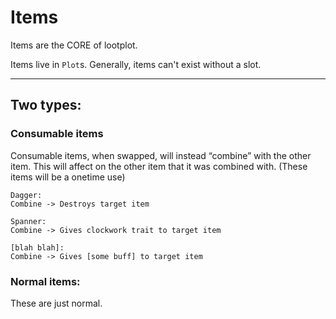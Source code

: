 

# Items 
Items are the CORE of lootplot.

Items live in `Plot`s.
Generally, items can't exist without a slot.


----

## Two types:

### Consumable items
Consumable items, when swapped, will instead “combine” with the other item.
This will affect on the other item that it was combined with.
(These items will be a onetime use)
```
Dagger:
Combine -> Destroys target item

Spanner:
Combine -> Gives clockwork trait to target item

[blah blah]:
Combine -> Gives [some buff] to target item
```


### Normal items:
These are just normal.






